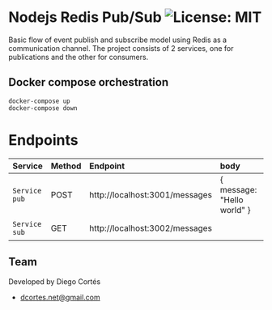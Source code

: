 # Nodejs Redis Pub/Sub ![License: MIT](https://img.shields.io/badge/License-MIT-yellow.svg)

Basic flow of event publish and subscribe model
using Redis as a communication channel.
The project consists of 2 services, one for publications and the other for consumers.

## Docker compose orchestration

```
docker-compose up
docker-compose down
```

# Endpoints

| Service | Method | Endpoint | body | Description
|:--------|:--------|:--------|:--------| :--------|
|`Service pub` | POST |http://localhost:3001/messages | { message: "Hello world" } | Create new resource
|`Service sub` | GET | http://localhost:3002/messages |  | Get all resources

## Team

Developed by Diego Cortés

* dcortes.net@gmail.com
